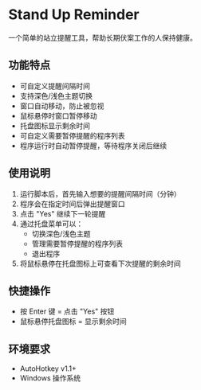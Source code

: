 # Stand Up Reminder

一个简单的站立提醒工具，帮助长期伏案工作的人保持健康。

## 功能特点

- 可自定义提醒间隔时间
- 支持深色/浅色主题切换
- 窗口自动移动，防止被忽视
- 鼠标悬停时窗口暂停移动
- 托盘图标显示剩余时间
- 可自定义需要暂停提醒的程序列表
- 程序运行时自动暂停提醒，等待程序关闭后继续

## 使用说明

1. 运行脚本后，首先输入想要的提醒间隔时间（分钟）
2. 程序会在指定时间后弹出提醒窗口
3. 点击 "Yes" 继续下一轮提醒
4. 通过托盘菜单可以：
   - 切换深色/浅色主题
   - 管理需要暂停提醒的程序列表
   - 退出程序
5. 将鼠标悬停在托盘图标上可查看下次提醒的剩余时间

## 快捷操作

- 按 Enter 键 = 点击 "Yes" 按钮
- 鼠标悬停托盘图标 = 显示剩余时间

## 环境要求

- AutoHotkey v1.1+
- Windows 操作系统
